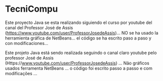 # TecniCompu
Este proyecto Java se esta realizando siguiendo el curso por youtube del canal del Professor José de Assis
(https://www.youtube.com/user/ProfessorJosedeAssis)... NO se ha usado la herramienta gráfica de NetBeans... 
el código se ha escrito paso a paso y con modificaciones...




Este projeto Java está sendo realizada seguindo o canal claro youtube pelo professor José de Assis
(Https://www.youtube.com/user/ProfessorJosedeAssis) ... Não gráficos usados ferramenta NetBeans ...
o código foi escrito passo a passo e com modificações ...

